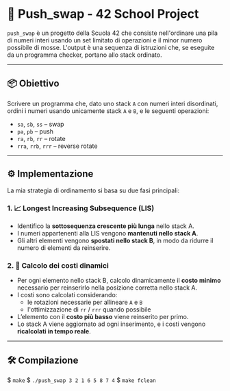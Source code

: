 # 🧮 Push_swap - 42 School Project

`push_swap` è un progetto della Scuola 42 che consiste nell'ordinare una pila di numeri interi usando un set limitato di operazioni e il minor numero possibile di mosse. L'output è una sequenza di istruzioni che, se eseguite da un programma checker, portano allo stack ordinato.

---

## 📦 Obiettivo

Scrivere un programma che, dato uno stack `A` con numeri interi disordinati, ordini i numeri usando unicamente stack `A` e `B`, e le seguenti operazioni:

- `sa`, `sb`, `ss` – swap
- `pa`, `pb` – push
- `ra`, `rb`, `rr` – rotate
- `rra`, `rrb`, `rrr` – reverse rotate

---

## ⚙️ Implementazione

La mia strategia di ordinamento si basa su due fasi principali:

### 1. 📈 Longest Increasing Subsequence (LIS)
- Identifico la **sottosequenza crescente più lunga** nello stack A.
- I numeri appartenenti alla LIS vengono **mantenuti nello stack A**.
- Gli altri elementi vengono **spostati nello stack B**, in modo da ridurre il numero di elementi da reinserire.

### 2. 🔁 Calcolo dei costi dinamici
- Per ogni elemento nello stack B, calcolo dinamicamente il **costo minimo** necessario per reinserirlo nella posizione corretta nello stack A.
- I costi sono calcolati considerando:
  - le rotazioni necessarie per allineare `A` e `B`
  - l'ottimizzazione di `rr` / `rrr` quando possibile
- L’elemento con il **costo più basso** viene reinserito per primo.
- Lo stack A viene aggiornato ad ogni inserimento, e i costi vengono **ricalcolati in tempo reale**.

---

## 🛠️ Compilazione
$ `make`
$ `./push_swap 3 2 1 6 5 8 7 4`
$ `make fclean`
